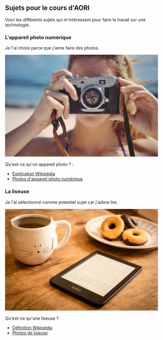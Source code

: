 ## Sujets pour le cours d'AORI

Voici les différents sujets qui m'intéressent pour faire le travail sur une technologie.

### L'appareil photo numérique
Je l'ai choisi parce que j'aime faire des photos. 

![Image](images/appareilphoto.jpg)


Qu'est-ce qu'un appareil photo ? : 
* [Explication Wikipédia](https://fr.wikipedia.org/wiki/Appareil_photographique_num%C3%A9rique)
* [Photos d'appareil photo numérique](https://www.vandenborre.be/fr/appareil-photo-digital-camera/appareil-photo-reflex)


### La liseuse
Je l'ai sélectionné comme potentiel sujet car j'adore lire.

![Image](images/Liseuse.jpg)

Qu'est-ce qu'une liseuse ? 
* [Définition Wikipédia](https://fr.wikipedia.org/wiki/Liseuse)
* [Photos de liseuse](https://www.vandenborre.be/fr/tablette-liseuse/e-reader-livre-numerique)



